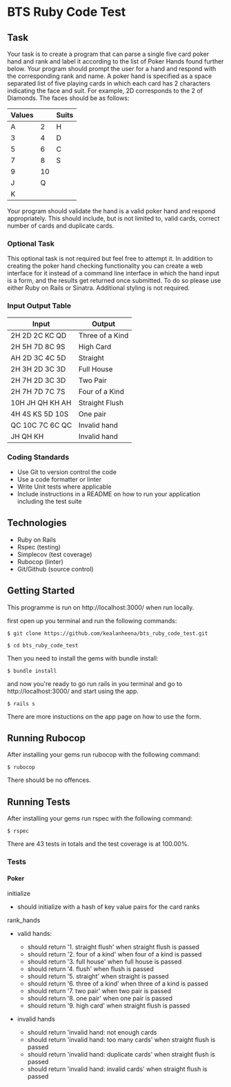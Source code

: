 # BTS Ruby Code Test

## Task

Your task is to create a program that can parse a single five card poker hand and rank
and label it according to the list of Poker Hands found further below.
Your program should prompt the user for a hand and respond with the corresponding
rank and name.
A poker hand is specified as a space separated list of five playing cards in which each
card has 2 characters indicating the face and suit. For example, 2D corresponds to the
2 of Diamonds.
The faces should be as follows:

| Values |     | Suits |
| ------ | --- | ----- |
| A      | 2   | H     |
| 3      | 4   | D     |
| 5      | 6   | C     |
| 7      | 8   | S     |
| 9      | 10  |       |
| J      | Q   |       |
| K      |     |

Your program should validate the hand is a valid poker hand and respond
appropriately. This should include, but is not limited to, valid cards, correct number of
cards and duplicate cards.

### Optional Task

This optional task is not required but feel free to attempt it. In addition to creating the
poker hand checking functionality you can create a web interface for it instead of a
command line interface in which the hand input is a form, and the results get returned
once submitted. To do so please use either Ruby on Rails or Sinatra. Additional styling
is not required.

### Input Output Table

| Input           | Output          |
| --------------- | --------------- |
| 2H 2D 2C KC QD  | Three of a Kind |
| 2H 5H 7D 8C 9S  | High Card       |
| AH 2D 3C 4C 5D  | Straight        |
| 2H 3H 2D 3C 3D  | Full House      |
| 2H 7H 2D 3C 3D  | Two Pair        |
| 2H 7H 7D 7C 7S  | Four of a Kind  |
| 10H JH QH KH AH | Straight Flush  |
| 4H 4S KS 5D 10S | One pair        |
| QC 10C 7C 6C QC | Invalid hand    |
| JH QH KH        | Invalid hand    |

### Coding Standards

- Use Git to version control the code
- Use a code formatter or linter
- Write Unit tests where applicable
- Include instructions in a README on how to run your application including the test suite

## Technologies

- Ruby on Rails
- Rspec (testing)
- Simplecov (test coverage)
- Rubocop (linter)
- Git/Github (source control)

## Getting Started

This programme is run on http://localhost:3000/ when run locally.

first open up you terminal and run the following commands:

```
$ git clone https://github.com/kealanheena/bts_ruby_code_test.git

$ cd bts_ruby_code_test
```

Then you need to install the gems with bundle install:

```
$ bundle install
```

and now you're ready to go run rails in you terminal and go to http://localhost:3000/ and start using the app.

```
$ rails s
```

There are more instuctions on the app page on how to use the form.

## Running Rubocop

After installing your gems run rubocop with the following command:

```
$ rubocop
```

There should be no offences.

## Running Tests

After installing your gems run rspec with the following command:

```
$ rspec
```

There are 43 tests in totals and the test coverage is at 100.00%.

### Tests

#### Poker

initialize

- should initialize with a hash of key value pairs for the card ranks

rank_hands

- valid hands:

  - should return '1. straight flush' when straight flush is passed
  - should return '2. four of a kind' when four of a kind is passed
  - should return '3. full house' when full house is passed
  - should return '4. flush' when flush is passed
  - should return '5. straight' when straight is passed
  - should return '6. three of a kind' when three of a kind is passed
  - should return '7. two pair' when two pair is passed
  - should return '8. one pair' when one pair is passed
  - should return '9. high card' when straight flush is passed

- invalid hands
  - should return 'invalid hand: not enough cards
  - should return 'invalid hand: too many cards' when straight flush is passed
  - should return 'invalid hand: duplicate cards' when straight flush is passed
  - should return 'invalid hand: invalid cards' when straight flush is passed

